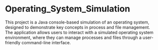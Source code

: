 # Operating_System_Simulation
This project is a  Java console-based simulation of an operating system, designed to demonstrate key concepts in process and file management. The application allows users to interact with a simulated operating system environment, where they can manage processes and files through a user-friendly command-line interface.
